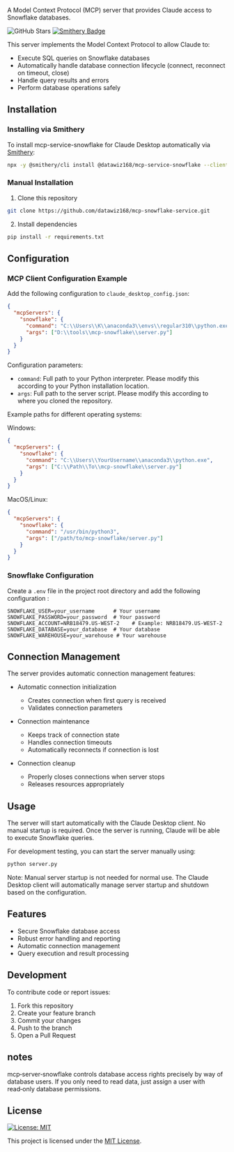 A Model Context Protocol (MCP) server that provides Claude access to Snowflake databases. 

![GitHub Stars](https://img.shields.io/github/stars/datawiz168/mcp-snowflake-service?style=social)
[![Smithery Badge](https://smithery.ai/badge/@datawiz168/mcp-service-snowflake)](https://smithery.ai/server/@datawiz168/mcp-service-snowflake)

This server implements the Model Context Protocol to allow Claude to:
- Execute SQL queries on Snowflake databases
- Automatically handle database connection lifecycle (connect, reconnect on timeout, close)
- Handle query results and errors
- Perform database operations safely

## Installation 

### Installing via Smithery

To install mcp-service-snowflake for Claude Desktop automatically via [Smithery](https://smithery.ai/server/@datawiz168/mcp-service-snowflake):

```bash
npx -y @smithery/cli install @datawiz168/mcp-service-snowflake --client claude
```

### Manual Installation
1. Clone this repository
```bash
git clone https://github.com/datawiz168/mcp-snowflake-service.git
```

2. Install dependencies
```bash
pip install -r requirements.txt
```

## Configuration 

### MCP Client Configuration Example 

Add the following configuration to `claude_desktop_config.json`:

```json
{
  "mcpServers": {
    "snowflake": {
      "command": "C:\\Users\\K\\anaconda3\\envs\\regular310\\python.exe",
      "args": ["D:\\tools\\mcp-snowflake\\server.py"]
    }
  }
}
```

Configuration parameters:
- `command`: Full path to your Python interpreter. Please modify this according to your Python installation location.
- `args`: Full path to the server script. Please modify this according to where you cloned the repository.

Example paths for different operating systems:

Windows:
```json
{
  "mcpServers": {
    "snowflake": {
      "command": "C:\\Users\\YourUsername\\anaconda3\\python.exe",
      "args": ["C:\\Path\\To\\mcp-snowflake\\server.py"]
    }
  }
}
```

MacOS/Linux:
```json
{
  "mcpServers": {
    "snowflake": {
      "command": "/usr/bin/python3",
      "args": ["/path/to/mcp-snowflake/server.py"]
    }
  }
}
```

### Snowflake Configuration 

Create a `.env` file in the project root directory and add the following configuration :

```env
SNOWFLAKE_USER=your_username      # Your username
SNOWFLAKE_PASSWORD=your_password  # Your password
SNOWFLAKE_ACCOUNT=NRB18479.US-WEST-2    # Example: NRB18479.US-WEST-2
SNOWFLAKE_DATABASE=your_database  # Your database
SNOWFLAKE_WAREHOUSE=your_warehouse # Your warehouse
```

## Connection Management 

The server provides automatic connection management features:

- Automatic connection initialization
  - Creates connection when first query is received
  - Validates connection parameters

- Connection maintenance
  - Keeps track of connection state
  - Handles connection timeouts
  - Automatically reconnects if connection is lost

- Connection cleanup
  - Properly closes connections when server stops
  - Releases resources appropriately

## Usage 

The server will start automatically with the Claude Desktop client. No manual startup is required. Once the server is running, Claude will be able to execute Snowflake queries. 

For development testing, you can start the server manually using:

```bash
python server.py
```

Note: Manual server startup is not needed for normal use. The Claude Desktop client will automatically manage server startup and shutdown based on the configuration.

## Features 

- Secure Snowflake database access
- Robust error handling and reporting
- Automatic connection management
- Query execution and result processing

## Development 

To contribute code or report issues:

1. Fork this repository
2. Create your feature branch
3. Commit your changes
4. Push to the branch
5. Open a Pull Request

## notes 
mcp‑server‑snowflake controls database access rights precisely by way of database users. If you only need to read data, just assign a user with read‑only database permissions.

## License 
[![License: MIT](https://img.shields.io/badge/License-MIT-yellow.svg)](https://opensource.org/licenses/MIT)

This project is licensed under the [MIT License](LICENSE).
